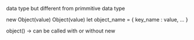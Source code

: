 data type but different from primmitive data type 

new Object(value)
Object(value)
let object_name = {
    key_name : value,
    ...
}

object() -> can be called with or without new 
         
